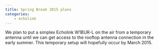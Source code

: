 ```yaml
---
title: Spring Break 2015 plans
categories:
    - echolink
---
```


We plan to put a simplex Echolink W1BUR-L on the air from a temporary antenna until we can get access to the rooftop antenna connection in the early summer. 
This temporary setup will hopefully occur by March 2015.
